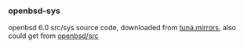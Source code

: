 ### openbsd-sys ###

openbsd 6.0 src/sys source code, downloaded from [tuna.mirrors](https://mirrors.tuna.tsinghua.edu.cn/OpenBSD/), 
also could get from [openbsd/src](https://github.com/openbsd/src/tree/master/sys)
